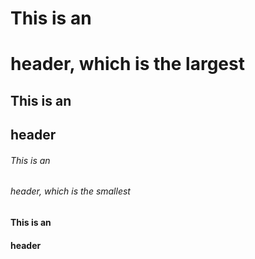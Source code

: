 # This is an <h1> header, which is the largest
## This is an <h2> header
###### This is an <h6> header, which is the smallest
#### This is an <h4> header
